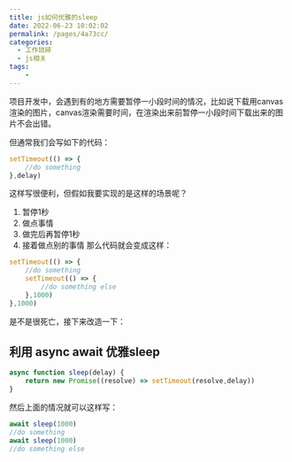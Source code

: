 ```yaml
---
title: js如何优雅的sleep
date: 2022-06-23 10:02:02
permalink: /pages/4a73cc/
categories:
  - 工作琐碎
  - js相关
tags:
    -
---
```

项目开发中，会遇到有的地方需要暂停一小段时间的情况，比如说下载用canvas渲染的图片，canvas渲染需要时间，在渲染出来前暂停一小段时间下载出来的图片不会出错。

但通常我们会写如下的代码：
```js
setTimeout(() => {
    //do something
},delay)
```
这样写很便利，但假如我要实现的是这样的场景呢？
1. 暂停1秒
2. 做点事情
3. 做完后再暂停1秒
4. 接着做点别的事情
那么代码就会变成这样：
```js
setTimeout(() => {
    //do something
    setTimeout(() => {
        //do something else
    },1000)
},1000)
```
是不是很死亡，接下来改造一下：

## 利用 async await 优雅sleep
```js
async function sleep(delay) {
    return new Promise((resolve) => setTimeout(resolve,delay))
}
```
然后上面的情况就可以这样写：
```js
await sleep(1000)
//do something
await sleep(1000)
//do something else
```